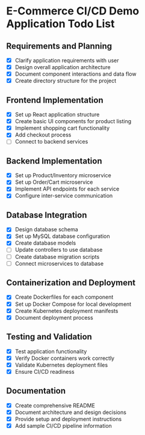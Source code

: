 # E-Commerce CI/CD Demo Application Todo List

## Requirements and Planning
- [x] Clarify application requirements with user
- [x] Design overall application architecture
- [x] Document component interactions and data flow
- [x] Create directory structure for the project

## Frontend Implementation
- [x] Set up React application structure
- [x] Create basic UI components for product listing
- [x] Implement shopping cart functionality
- [x] Add checkout process
- [ ] Connect to backend services

## Backend Implementation
- [x] Set up Product/Inventory microservice
- [x] Set up Order/Cart microservice
- [x] Implement API endpoints for each service
- [x] Configure inter-service communication

## Database Integration
- [x] Design database schema
- [x] Set up MySQL database configuration
- [x] Create database models
- [ ] Update controllers to use database
- [ ] Create database migration scripts
- [ ] Connect microservices to database

## Containerization and Deployment
- [x] Create Dockerfiles for each component
- [x] Set up Docker Compose for local development
- [x] Create Kubernetes deployment manifests
- [x] Document deployment process

## Testing and Validation
- [x] Test application functionality
- [x] Verify Docker containers work correctly
- [x] Validate Kubernetes deployment files
- [x] Ensure CI/CD readiness

## Documentation
- [x] Create comprehensive README
- [x] Document architecture and design decisions
- [x] Provide setup and deployment instructions
- [x] Add sample CI/CD pipeline information
